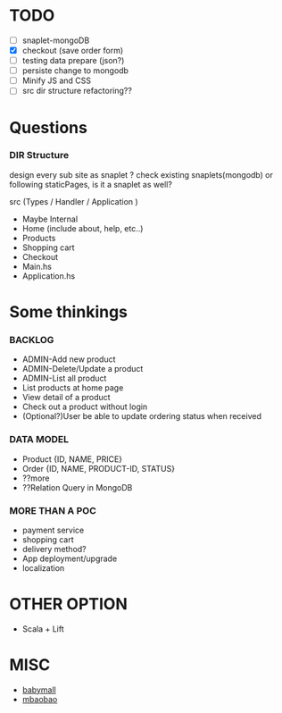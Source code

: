 # TODO
  - [ ] snaplet-mongoDB
  - [X] checkout (save order form)
  - [ ] testing data prepare (json?)
  - [ ] persiste change to mongodb
  - [ ] Minify JS and CSS
  - [ ] src dir structure refactoring??

# Questions
### DIR Structure

design every sub site as snaplet ? check existing snaplets(mongodb)
or following  staticPages, is it a snaplet as well?

src (Types / Handler / Application )

  - Maybe Internal
  - Home (include about, help, etc..)
  - Products
  - Shopping cart
  - Checkout
  - Main.hs
  - Application.hs

# Some thinkings
### BACKLOG
  - ADMIN-Add new product
  - ADMIN-Delete/Update a product
  - ADMIN-List all product
  - List products at home page
  - View detail of a product
  - Check out a product without login
  - (Optional?)User be able to update ordering status when received

### DATA MODEL
  - Product {ID, NAME, PRICE}
  - Order {ID, NAME, PRODUCT-ID, STATUS}
  - ??more
  - ??Relation Query in MongoDB

### MORE THAN A POC
  - payment service
  - shopping cart
  - delivery method?
  - App deployment/upgrade
  - localization

# OTHER OPTION
  - Scala + Lift

# MISC
  - [babymall](https://www.babymallonline.com/)
  - [mbaobao](http://www.mbaobao.com/)
